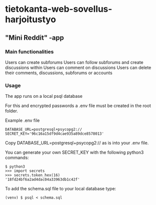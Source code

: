 # tietokanta-web-sovellus-harjoitustyo
## "Mini Reddit" -app

### Main functionalities
Users can create subforums
Users can follow subforums and create discussions within
Users can comment on discussions
Users can delete their comments, discussions, subforums or accounts

### Usage
The app runs on a local psql database

For this and encrypted passwords a .env file must be created in the root folder.

Example .env file

```
DATABASE_URL=postgresql+psycopg2://
SECRET_KEY='96c16a15df9d4cae935a89dce8578013'
```

Copy DATABASE_URL=postgresql+psycopg2:// as is into your .env file.

You can generate your own SECRET_KEY with the following python3 commands:
```
$ python3
>>> import secrets
>>> secrets.token_hex(16)
'18fd24bf6a2ad4dac04a33963db1c42f'
```

To add the schema.sql file to your local database type:
```
(venv) $ psql < schema.sql
```